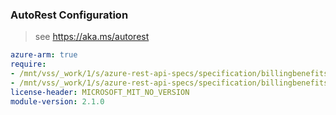 ### AutoRest Configuration

> see https://aka.ms/autorest

``` yaml
azure-arm: true
require:
- /mnt/vss/_work/1/s/azure-rest-api-specs/specification/billingbenefits/resource-manager/readme.md
- /mnt/vss/_work/1/s/azure-rest-api-specs/specification/billingbenefits/resource-manager/readme.go.md
license-header: MICROSOFT_MIT_NO_VERSION
module-version: 2.1.0

```